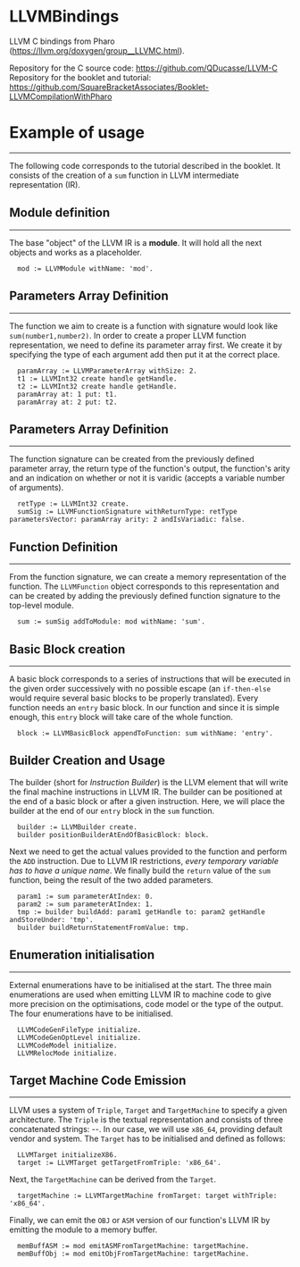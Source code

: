 # LLVMBindings
LLVM C bindings from Pharo (https://llvm.org/doxygen/group__LLVMC.html).

Repository for the C source code: https://github.com/QDucasse/LLVM-C
Repository for the booklet and tutorial: https://github.com/SquareBracketAssociates/Booklet-LLVMCompilationWithPharo

# Example of usage

---
The following code corresponds to the tutorial described in the booklet. It consists of the creation of a `sum` function in LLVM intermediate representation (IR).

## Module definition

---

The base "object" of the LLVM IR is a **module**. It will hold all the next objects and works as a placeholder.

```
  mod := LLVMModule withName: 'mod'.
```

## Parameters Array Definition

---

The function we aim to create is a function with signature would look like `sum(number1,number2)`. In order to create a proper LLVM function representation, we need to define its parameter array first. We create it by specifying the type of each argument add then put it at the correct place.

```
  paramArray := LLVMParameterArray withSize: 2.
  t1 := LLVMInt32 create handle getHandle.
  t2 := LLVMInt32 create handle getHandle.
  paramArray at: 1 put: t1.
  paramArray at: 2 put: t2.
```

## Parameters Array Definition

---

The function signature can be created from the previously defined parameter array, the return type of the function's output, the function's arity and an indication on whether or not it is varidic (accepts a variable number of arguments).
```
  retType := LLVMInt32 create.
  sumSig := LLVMFunctionSignature withReturnType: retType parametersVector: paramArray arity: 2 andIsVariadic: false.
```

## Function Definition

---

From the function signature, we can create a memory representation of the function. The `LLVMFunction` object corresponds to this representation and can be created by adding the previously defined function signature to the top-level module.

```
  sum := sumSig addToModule: mod withName: 'sum'.
```

## Basic Block creation

---

A basic block corresponds to a series of instructions that will be executed in the given order successively with no possible escape (an `if-then-else` would require several basic blocks to be properly translated). Every function needs an `entry` basic block. In our function and since it is simple enough, this `entry` block will take care of the whole function.

```
  block := LLVMBasicBlock appendToFunction: sum withName: 'entry'.
```

## Builder Creation and Usage

The builder (short for *Instruction Builder*) is the LLVM element that will write the final machine instructions in LLVM IR. The builder can be positioned at the end of a basic block or after a given instruction. Here, we will place the builder at the end of our `entry` block in the `sum` function.

```
  builder := LLVMBuilder create.
  builder positionBuilderAtEndOfBasicBlock: block.
```

Next we need to get the actual values provided to the function and perform the `ADD` instruction. Due to LLVM IR restrictions, *every temporary variable has to have a unique name*. We finally build the `return` value of the `sum` function, being the result of the two added parameters.

```
  param1 := sum parameterAtIndex: 0.
  param2 := sum parameterAtIndex: 1.
  tmp := builder buildAdd: param1 getHandle to: param2 getHandle andStoreUnder: 'tmp'.
  builder buildReturnStatementFromValue: tmp.
```

## Enumeration initialisation

---

External enumerations have to be initialised at the start. The three main enumerations are used when emitting LLVM IR to machine code to give more precision on the optimisations, code model or the type of the output. The four enumerations have to be initialised.

```
  LLVMCodeGenFileType initialize.
  LLVMCodeGenOptLevel initialize.
  LLVMCodeModel initialize.
  LLVMRelocMode initialize.
```


## Target Machine Code Emission

---

LLVM uses a system of `Triple`, `Target` and `TargetMachine` to specify a given architecture. The `Triple` is the textual representation and consists of three concatenated strings: <architecture>-<vendor>-<system>. In our case, we will use `x86_64`, providing default vendor and system. The `Target` has to be initialised and defined as follows:

```
  LLVMTarget initializeX86.
  target := LLVMTarget getTargetFromTriple: 'x86_64'.
```

Next, the `TargetMachine` can be derived from the `Target`.
```
  targetMachine := LLVMTargetMachine fromTarget: target withTriple: 'x86_64'.
```

Finally, we can emit the `OBJ` or `ASM` version of our function's LLVM IR by emitting the module to a memory buffer.
```
  memBuffASM := mod emitASMFromTargetMachine: targetMachine.
  memBuffObj := mod emitObjFromTargetMachine: targetMachine.
```
